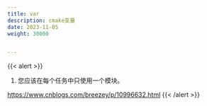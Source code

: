 ```yaml
---
title: var
description: cmake变量
date: 2023-11-05
weight: 30000


---
```


{{< alert >}}

1. 您应该在每个任务中只使用一个模块。

https://www.cnblogs.com/breezey/p/10996632.html
{{< /alert >}}

